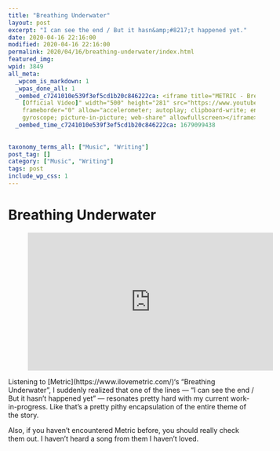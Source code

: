 ```yaml
---
title: "Breathing Underwater"
layout: post
excerpt: "I can see the end / But it hasn&amp;#8217;t happened yet."
date: 2020-04-16 22:16:00
modified: 2020-04-16 22:16:00
permalink: 2020/04/16/breathing-underwater/index.html
featured_img: 
wpid: 3849
all_meta: 
  _wpcom_is_markdown: 1
  _wpas_done_all: 1
  _oembed_c7241010e539f3ef5cd1b20c846222ca: <iframe title="METRIC - Breathing Underwater
    [Official Video]" width="500" height="281" src="https://www.youtube.com/embed/PZuLsz4yPPM?feature=oembed"
    frameborder="0" allow="accelerometer; autoplay; clipboard-write; encrypted-media;
    gyroscope; picture-in-picture; web-share" allowfullscreen></iframe>
  _oembed_time_c7241010e539f3ef5cd1b20c846222ca: 1679099438
  
  
taxonomy_terms_all: ["Music", "Writing"]
post_tag: []
category: ["Music", "Writing"]
tags: post
include_wp_css: 1
---
```


# Breathing Underwater

<figure class="wp-block-embed-youtube wp-block-embed is-type-video is-provider-youtube wp-embed-aspect-4-3 wp-has-aspect-ratio wp-embed-aspect-16-9"><div class="wp-block-embed__wrapper"><iframe allow="accelerometer; autoplay; clipboard-write; encrypted-media; gyroscope; picture-in-picture; web-share" allowfullscreen="" frameborder="0" height="281" loading="lazy" src="https://www.youtube.com/embed/PZuLsz4yPPM?feature=oembed" title="METRIC - Breathing Underwater [Official Video]" width="500"></iframe></div></figure>Listening to [Metric](https://www.ilovemetric.com/)‘s “Breathing Underwater”, I suddenly realized that one of the lines — “I can see the end / But it hasn’t happened yet” — resonates pretty hard with my current work-in-progress. Like that’s a pretty pithy encapsulation of the entire theme of the story.

Also, if you haven’t encountered Metric before, you should really check them out. I haven’t heard a song from them I haven’t loved.